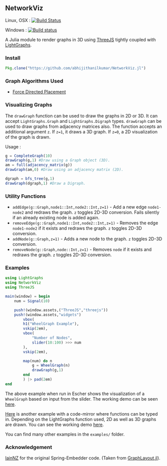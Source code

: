## NetworkViz
Linux, OSX : [![Build Status](https://travis-ci.org/abhijithanilkumar/NetworkViz.jl.svg)](https://travis-ci.org/abhijithanilkumar/NetworkViz.jl)

Windows : [![Build status](https://ci.appveyor.com/api/projects/status/c7ktq0w08yq281gt?svg=true)](https://ci.appveyor.com/project/abhijithanilkumar/networkviz-jl)

A Julia module to render graphs in 3D using [ThreeJS](https://github.com/rohitvarkey/ThreeJS.jl) tightly coupled with [LightGraphs](https://github.com/JuliaGraphs/LightGraphs.jl).

### Install

```julia
Pkg.clone("https://github.com/abhijithanilkumar/NetworkViz.jl")
```
### Graph Algorithms Used

* [Force Directed Placement](http://emr.cs.iit.edu/~reingold/force-directed.pdf)

### Visualizing Graphs

The `drawGraph` function can be used to draw the graphs in 2D or 3D. It can accept `LightGraphs.Graph` and `LightGraphs.Digraph` types. `drawGraph` can be used to draw graphs from adjacency matrices also. The function accepts an additional argument `z`. If `z=1`, it draws a 3D graph. If `z=0`, a 2D visualization of the graph is drawn.

Usage :
```julia
g = CompleteGraph(10)
drawGraph(g,1) #Draw using a Graph object (3D).
am = full(adjacency_matrix(g))
drawGraph(am,0) #Draw using an adjacency matrix (2D).

dgraph = bfs_tree(g,1)
drawGraph(dgraph,1) #Draw a Digraph.
```
### Utility Functions

* `addEdge(g::Graph,node1::Int,node2::Int,z=1)` - Add a new edge `node1-node2` and redraws the graph. `z` toggles 2D-3D conversion. Fails silently if an already existing node is added again.
* `removeEdge(g::Graph,node1::Int,node2::Int,z=1)` - Removes the edge `node1-node2` if it exists and redraws the graph. `z` toggles 2D-3D conversion.
* `addNode(g::Graph,z=1)` - Adds a new node to the graph. `z` toggles 2D-3D conversion.
* `removeNode(g::Graph,node::Int,z=1)` - Removes `node` if it exists and redraws the graph. `z` toggles 2D-3D conversion.

### Examples

```julia
using LightGraphs
using NetworkViz
using ThreeJS

main(window) = begin
    num = Signal(10)

    push!(window.assets,("ThreeJS","threejs"))
    push!(window.assets,"widgets")
        vbox(
        h1("WheelGraph Example"),
        vskip(2em),
        vbox(
            "Number of Nodes",
            slider(10:100) >>> num
        ),
        vskip(2em),

        map(num) do n
            g = WheelGraph(n)
            drawGraph(g,1)
        end
        ) |> pad(2em)
end
```

The above example when run in Escher shows the visualization of a `WheelGraph` based on input from the slider. The working demo can be seen [here](https://youtu.be/qd8LmY2XBHg).


[Here](https://github.com/abhijithanilkumar/NetworkViz.jl/blob/master/examples/codemirror.jl) is another example with a code-mirror where functions can be typed in. Depending on the LightGraphs function used, 2D as well as 3D graphs are drawn. You can see the working demo [here](https://www.youtube.com/watch?v=Ac3cneCRTZo).

You can find many other examples in the `examples/` folder.

### Acknowledgement

[IainNZ](https://github.com/IainNZ) for the original Spring-Embedder code. (Taken from [GraphLayout.jl](https://github.com/IainNZ/GraphLayout.jl/blob/master/src/spring.jl)).
